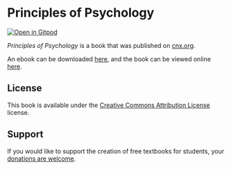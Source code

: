 # Principles of Psychology

[![Open in Gitpod](https://gitpod.io/button/open-in-gitpod.svg)](https://gitpod.io/from-referrer/)

_Principles of Psychology_ is a book that was published on [cnx.org](https://cnx.org/).

An ebook can be downloaded [here](https://github.com/cnx-user-books/cnxbook-principles-of-psychology/releases/latest), and the book can be viewed online [here](https://github.com/cnx-user-books/cnxbook-principles-of-psychology/releases/latest).

## License
This book is available under the [Creative Commons Attribution License](./LICENSE) license.

## Support
If you would like to support the creation of free textbooks for students, your [donations are welcome](https://riceconnect.rice.edu/donation/support-openstax-banner).
